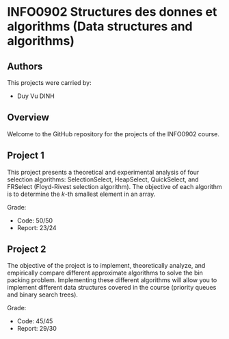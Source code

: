 # INFO0902 Structures des donnes et algorithms (Data structures and algorithms)

## Authors
This projects were carried by:
- Duy Vu DINH

## Overview
Welcome to the GitHub repository for the projects of the INFO0902 course. 

## Project 1
This project presents a theoretical and experimental analysis of four selection algorithms: SelectionSelect, HeapSelect, QuickSelect, and FRSelect (Floyd-Rivest selection algorithm). The objective of each algorithm is to determine the $k$-th smallest element in an array.

Grade:
- Code: 50/50
- Report: 23/24

## Project 2
The objective of the project is to implement, theoretically analyze, and empirically compare different approximate algorithms to solve the bin packing problem. Implementing these different algorithms will allow you to implement different data structures covered in the course (priority queues and binary search trees).

Grade:
- Code: 45/45
- Report: 29/30